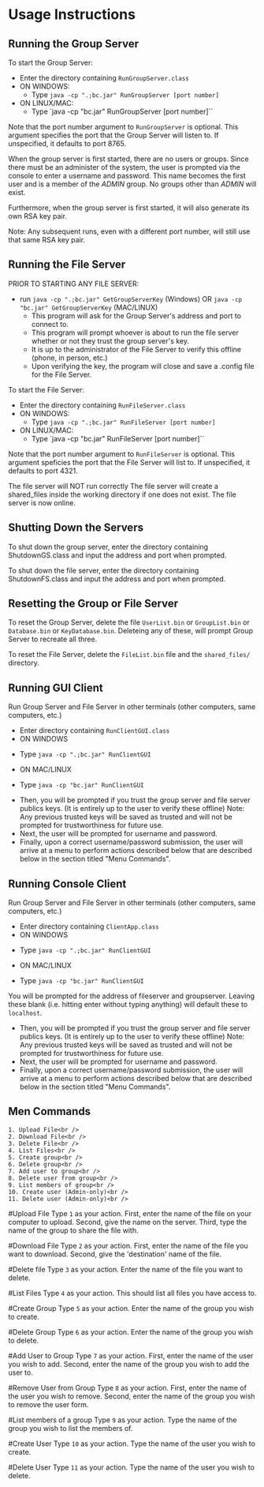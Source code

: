 # Usage Instructions

## Running the Group Server

To start the Group Server:
 - Enter the directory containing `RunGroupServer.class`
 - ON WINDOWS:
    * Type `java -cp ".;bc.jar" RunGroupServer [port number]`
 - ON LINUX/MAC:
    * Type `java -cp "bc.jar" RunGroupServer [port number]``

Note that the port number argument to `RunGroupServer` is optional.  This argument specifies the port that the Group Server will listen to.  If unspecified, it defaults to port 8765.

When the group server is first started, there are no users or groups. Since there must be an administer of the system, the user is prompted via the console to enter a username and password. This name becomes the first user and is a member of the *ADMIN* group.  No groups other than *ADMIN* will exist.

Furthermore, when the group server is first started, it will also generate its own RSA key pair.

Note: Any subsequent runs, even with a different port number, will still use that same RSA key pair.

## Running the File Server
PRIOR TO STARTING ANY FILE SERVER:
 - run `java -cp ".;bc.jar" GetGroupServerKey` (Windows) OR `java -cp "bc.jar" GetGroupServerKey` (MAC/LINUX)
    * This program will ask for the Group Server's address and port to connect to.
    * This program will prompt whoever is about to run the file server whether or not they trust the group server's key.
    * It is up to the administrator of the File Server to verify this offline (phone, in person, etc.)
    * Upon verifying the key, the program will close and save a .config file for the File Server.

To start the File Server:
 - Enter the directory containing `RunFileServer.class`
 - ON WINDOWS:
    * Type `java -cp ".;bc.jar" RunFileServer [port number]`
 - ON LINUX/MAC:
    * Type `java -cp "bc.jar" RunFileServer [port number]``


Note that the port number argument to `RunFileServer` is optional.  This argument speficies the port that the File Server will list to. If unspecified, it defaults to port 4321.

The file server will NOT run correctly
The file server will create a shared_files inside the working directory if one does not exist. The file server is now online.

## Shutting Down the Servers

To shut down the group server, enter the directory containing ShutdownGS.class and input the address and port when prompted.

To shut down the file server, enter the directory containing ShutdownFS.class and input the address and port when prompted.


## Resetting the Group or File Server

To reset the Group Server, delete the file `UserList.bin` or `GroupList.bin` or `Database.bin` or `KeyDatabase.bin`. Deleteing any of these, will prompt Group Server to recreate all three.

To reset the File Server, delete the `FileList.bin` file and the `shared_files/` directory.

## Running GUI Client

Run Group Server and File Server in other terminals (other computers, same computers, etc.)
 - Enter directory containing `RunClientGUI.class`
 - ON WINDOWS
  * Type `java -cp ".;bc.jar" RunClientGUI`
 - ON MAC/LINUX
  * Type `java -cp "bc.jar" RunClientGUI`
 - Then, you will be prompted if you trust the group server and file server publics keys. (It is entirely up to the user to verify these offline) Note: Any previous trusted keys will be saved as trusted and will not be prompted for trustworthiness for future use.
 - Next, the user will be prompted for username and password.
 - Finally, upon a correct username/password submission, the user will arrive at a menu to perform actions described below that are described below in the section titled "Menu Commands".

## Running Console Client

Run Group Server and File Server in other terminals (other computers, same computers, etc.)
- Enter directory containing `ClientApp.class`
- ON WINDOWS
 * Type `java -cp ".;bc.jar" RunClientGUI`
- ON MAC/LINUX
 * Type `java -cp "bc.jar" RunClientGUI`


You will be prompted for the address of fileserver and groupserver. Leaving these blank (i.e. hitting enter without typing anything) will default these to `localhost`.<br />

- Then, you will be prompted if you trust the group server and file server publics keys. (It is entirely up to the user to verify these offline) Note: Any previous trusted keys will be saved as trusted and will not be prompted for trustworthiness for future use.
- Next, the user will be prompted for username and password.
 - Finally, upon a correct username/password submission, the user will arrive at a menu to perform actions described below that are described below in the section titled "Menu Commands".

## Men Commands
	1. Upload File<br />
	2. Download File<br />
	3. Delete File<br />
	4. List Files<br />
	5. Create group<br />
	6. Delete group<br />
	7. Add user to group<br />
	8. Delete user from group<br />
	9. List members of group<br />
	10. Create user (Admin-only)<br />
	11. Delete user (Admin-only)<br />

#Upload File
Type `1` as your action. First, enter the name of the file on your computer to upload. Second, give the name on the server. Third, type the name of the group to share the file with.

#Download File
Type `2` as your action. First, enter the name of the file you want to download. Second, give the 'destination' name of the file.

#Delete file
Type `3` as your action. Enter the name of the file you want to delete.

#List Files
Type `4` as your action. This should list all files you have access to.

#Create Group
Type `5` as your action. Enter the name of the group you wish to create.

#Delete Group
Type `6` as your action. Enter the name of the group you wish to delete.

#Add User to Group
Type `7` as your action. First, enter the name of the user you wish to add. Second, enter the name of the group you wish to add the user to.

#Remove User from Group
Type `8` as your action. First, enter the name of the user you wish to remove. Second, enter the name of the group you wish to remove the user form.

#List members of a group
Type `9` as your action. Type the name of the group you wish to list the members of.

#Create User
Type `10` as your action. Type the name of the user you wish to create.

#Delete User
Type `11` as your action. Type the name of the user you wish to delete.
